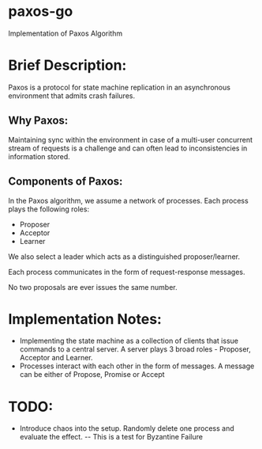 # paxos-go
Implementation of Paxos Algorithm

# Brief Description:
Paxos is a protocol for state machine replication in an asynchronous environment that admits crash failures.

## Why Paxos:
Maintaining sync within the environment in case of a multi-user concurrent stream of requests is a challenge and can often lead to inconsistencies in information stored.

## Components of Paxos:
In the Paxos algorithm, we assume a network of processes. Each process plays the following roles:
* Proposer
* Acceptor
* Learner

We also select a leader which acts as a distinguished proposer/learner.

Each process communicates in the form of request-response messages. 

No two proposals are ever issues the same number.



# Implementation Notes:

* Implementing the state machine as a collection of clients that issue commands to a central server. A server plays 3 broad roles - Proposer, Acceptor and Learner.
* Processes interact with each other in the form of messages. A message can be either of Propose, Promise or Accept


# TODO:
* Introduce chaos into the setup. Randomly delete one process and evaluate the effect.  -- This is a test for Byzantine Failure